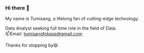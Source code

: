 ### Hi there 👋
My name is Tumisang, a lifelong fan of cutting-edge technology.
<br>
<!---**TumisangF/TumisangF** is a ✨ _special_ ✨ repository because its `README.md` (this file) appears on your GitHub profile.!
<!--- 🔭 I -->
<!--- 🔭 I  -->
<!--- 
<!--- 👯 I’m looking to collaborate on ... -->
<!--- 🤔 I’m looking for help with ...-->
<!--- 💬 Ask me about ...-->
<!--- 📫 How to reach me: ...-->
<!--- 😄 Pronouns: ...
<!--- ⚡ Fun fact: ...-->
Data Analyst seeking full time role in the field of Data. 
<br>
📫Email: tumisangfokase@gmail.com
<br>

Thanks for stopping by😄.
